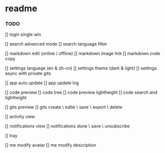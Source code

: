 # readme


### TODO

[] login single win

[] search advanced mode
[] search language filter

[] markdown edit (online / offline)
[] markdown image link
[] markdown code copy

[] settings language (en & zh-cn)
[] settings theme (dark & light)
[] settings async with private gits

[] app auto update
[] app update log

[] code preview
[] code tree
[] code preview lightheight
[] code search and lightheight

[] gits preview
[] gits create \ edite \ save \ export \ delete

[] activity view

[] notifications view
[] notifications done \ save \ unsubscribe

[] tray

[] me modify avatar
[] me modify description
